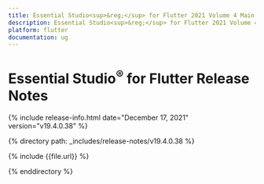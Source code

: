 ```yaml
---
title: Essential Studio<sup>&reg;</sup> for Flutter 2021 Volume 4 Main Release Notes  
description: Essential Studio<sup>&reg;</sup> for Flutter 2021 Volume 4 Main Release Notes  
platform: flutter
documentation: ug
---
```


# Essential Studio<sup>&reg;</sup> for Flutter  Release Notes  

{% include release-info.html date="December 17, 2021"  version="v19.4.0.38" %} 


{% directory path: _includes/release-notes/v19.4.0.38 %}

{% include {{file.url}} %}

{% enddirectory %}